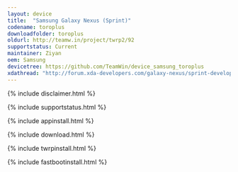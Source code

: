```yaml
---
layout: device
title:  "Samsung Galaxy Nexus (Sprint)"
codename: toroplus
downloadfolder: toroplus
oldurl: http://teamw.in/project/twrp2/92
supportstatus: Current
maintainer: Ziyan
oem: Samsung
devicetree: https://github.com/TeamWin/device_samsung_toroplus
xdathread: "http://forum.xda-developers.com/galaxy-nexus/sprint-develop/recovery-twrp-2-7-1-0-touch-recovery-t1592691"
---
```


{% include disclaimer.html %}

{% include supportstatus.html %}

{% include appinstall.html %}

{% include download.html %}

{% include twrpinstall.html %}

{% include fastbootinstall.html %}
